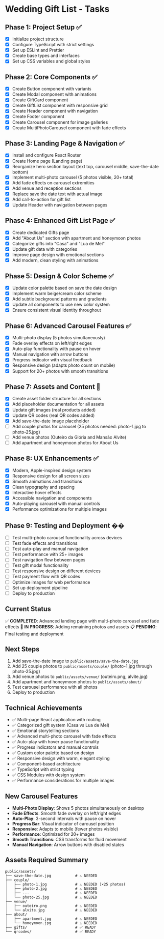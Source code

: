 # Wedding Gift List - Tasks

## Phase 1: Project Setup ✅

- [x] Initialize project structure
- [x] Configure TypeScript with strict settings
- [x] Set up ESLint and Prettier
- [x] Create base types and interfaces
- [x] Set up CSS variables and global styles

## Phase 2: Core Components ✅

- [x] Create Button component with variants
- [x] Create Modal component with animations
- [x] Create GiftCard component
- [x] Create GiftList component with responsive grid
- [x] Create Header component with navigation
- [x] Create Footer component
- [x] Create Carousel component for image galleries
- [x] Create MultiPhotoCarousel component with fade effects

## Phase 3: Landing Page & Navigation ✅

- [x] Install and configure React Router
- [x] Create Home page (Landing page)
- [x] Reorganize hero section layout (text top, carousel middle, save-the-date bottom)
- [x] Implement multi-photo carousel (5 photos visible, 20+ total)
- [x] Add fade effects on carousel extremities
- [x] Add venue and reception sections
- [x] Replace save the date text with actual image
- [x] Add call-to-action for gift list
- [x] Update Header with navigation between pages

## Phase 4: Enhanced Gift List Page ✅

- [x] Create dedicated Gifts page
- [x] Add "About Us" section with apartment and honeymoon photos
- [x] Categorize gifts into "Casa" and "Lua de Mel"
- [x] Update gift data with categories
- [x] Improve page design with emotional sections
- [x] Add modern, clean styling with animations

## Phase 5: Design & Color Scheme ✅

- [x] Update color palette based on save the date design
- [x] Implement warm beige/cream color scheme
- [x] Add subtle background patterns and gradients
- [x] Update all components to use new color system
- [x] Ensure consistent visual identity throughout

## Phase 6: Advanced Carousel Features ✅

- [x] Multi-photo display (5 photos simultaneously)
- [x] Fade overlay effects on left/right edges
- [x] Auto-play functionality with pause on hover
- [x] Manual navigation with arrow buttons
- [x] Progress indicator with visual feedback
- [x] Responsive design (adapts photo count on mobile)
- [x] Support for 20+ photos with smooth transitions

## Phase 7: Assets and Content 🔄

- [x] Create asset folder structure for all sections
- [x] Add placeholder documentation for all assets
- [x] Update gift images (real products added)
- [x] Update QR codes (real QR codes added)
- [x] Add save-the-date image placeholder
- [ ] Add couple photos for carousel (25 photos needed: photo-1.jpg to photo-25.jpg)
- [ ] Add venue photos (Outeiro da Glória and Mansão Alvite)
- [ ] Add apartment and honeymoon photos for About Us

## Phase 8: UX Enhancements ✅

- [x] Modern, Apple-inspired design system
- [x] Responsive design for all screen sizes
- [x] Smooth animations and transitions
- [x] Clean typography and spacing
- [x] Interactive hover effects
- [x] Accessible navigation and components
- [x] Auto-playing carousel with manual controls
- [x] Performance optimizations for multiple images

## Phase 9: Testing and Deployment ��

- [ ] Test multi-photo carousel functionality across devices
- [ ] Test fade effects and transitions
- [ ] Test auto-play and manual navigation
- [ ] Test performance with 25+ images
- [ ] Test navigation flow between pages
- [ ] Test gift modal functionality
- [ ] Test responsive design on different devices
- [ ] Test payment flow with QR codes
- [ ] Optimize images for web performance
- [ ] Set up deployment pipeline
- [ ] Deploy to production

## Current Status

✅ **COMPLETED**: Advanced landing page with multi-photo carousel and fade effects
🔄 **IN PROGRESS**: Adding remaining photos and assets
📋 **PENDING**: Final testing and deployment

## Next Steps

1. Add save-the-date image to `public/assets/save-the-date.jpg`
2. Add 25 couple photos to `public/assets/couple/` (photo-1.jpg through photo-25.jpg)
3. Add venue photos to `public/assets/venue/` (outeiro.png, alvite.jpg)
4. Add apartment and honeymoon photos to `public/assets/about/`
5. Test carousel performance with all photos
6. Deploy to production

## Technical Achievements

- ✅ Multi-page React application with routing
- ✅ Categorized gift system (Casa vs Lua de Mel)
- ✅ Emotional storytelling sections
- ✅ Advanced multi-photo carousel with fade effects
- ✅ Auto-play with hover pause functionality
- ✅ Progress indicators and manual controls
- ✅ Custom color palette based on design
- ✅ Responsive design with warm, elegant styling
- ✅ Component-based architecture
- ✅ TypeScript with strict typing
- ✅ CSS Modules with design system
- ✅ Performance considerations for multiple images

## New Carousel Features

- **Multi-Photo Display**: Shows 5 photos simultaneously on desktop
- **Fade Effects**: Smooth fade overlay on left/right edges
- **Auto-Play**: 3-second intervals with pause on hover
- **Progress Bar**: Visual indicator of carousel position
- **Responsive**: Adapts to mobile (fewer photos visible)
- **Performance**: Optimized for 20+ images
- **Smooth Transitions**: CSS transforms for fluid movement
- **Manual Navigation**: Arrow buttons with disabled states

## Assets Required Summary

```
public/assets/
├── save-the-date.jpg           # ⚠️ NEEDED
├── couple/
│   ├── photo-1.jpg             # ⚠️ NEEDED (×25 photos)
│   ├── photo-2.jpg             # ⚠️ NEEDED
│   ├── ...                     # ⚠️ NEEDED
│   └── photo-25.jpg            # ⚠️ NEEDED
├── venue/
│   ├── outeiro.png             # ⚠️ NEEDED
│   └── alvite.jpg              # ⚠️ NEEDED
├── about/
│   ├── apartment.jpg           # ⚠️ NEEDED
│   └── honeymoon.jpg           # ⚠️ NEEDED
├── gifts/                      # ✅ READY
└── qrcodes/                    # ✅ READY
```
